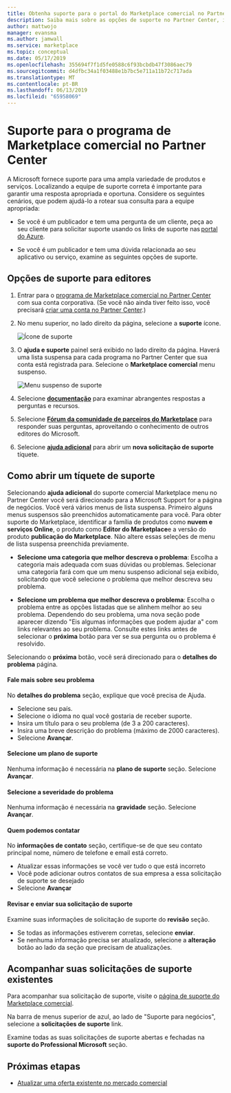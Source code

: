 ```yaml
---
title: Obtenha suporte para o portal do Marketplace comercial no Partner Center
description: Saiba mais sobre as opções de suporte no Partner Center, incluindo como fazer uma solicitação de suporte.
author: mattwojo
manager: evansma
ms.author: jamwall
ms.service: marketplace
ms.topic: conceptual
ms.date: 05/17/2019
ms.openlocfilehash: 355694f7f1d5fe0588c6f93bcbdb47f3086aec79
ms.sourcegitcommit: d4dfbc34a1f03488e1b7bc5e711a11b72c717ada
ms.translationtype: MT
ms.contentlocale: pt-BR
ms.lasthandoff: 06/13/2019
ms.locfileid: "65958069"
---
```

# <a name="support-for-the-commercial-marketplace-program-in-partner-center"></a>Suporte para o programa de Marketplace comercial no Partner Center

A Microsoft fornece suporte para uma ampla variedade de produtos e serviços. Localizando a equipe de suporte correta é importante para garantir uma resposta apropriada e oportuna. Considere os seguintes cenários, que podem ajudá-lo a rotear sua consulta para a equipe apropriada: 

- Se você é um publicador e tem uma pergunta de um cliente, peça ao seu cliente para solicitar suporte usando os links de suporte nas [portal do Azure](https://portal.azure.com/). 

- Se você é um publicador e tem uma dúvida relacionada ao seu aplicativo ou serviço, examine as seguintes opções de suporte.

## <a name="support-options-for-publishers"></a>Opções de suporte para editores

1. Entrar para o [programa de Marketplace comercial no Partner Center](https://partner.microsoft.com/dashboard/commercial-marketplace/overview) com sua conta corporativa. (Se você não ainda tiver feito isso, você precisará [criar uma conta no Partner Center](./create-account.md).)

1. No menu superior, no lado direito da página, selecione a **suporte** ícone. 
 
   ![Ícone de suporte](./media/commercial-marketplace-support.png)

1. O **ajuda e suporte** painel será exibido no lado direito da página. Haverá uma lista suspensa para cada programa no Partner Center que sua conta está registrada para. Selecione o **Marketplace comercial** menu suspenso. 
 
   ![Menu suspenso de suporte](./media/commercial-marketplace-support-pane.png)

1. Selecione **[documentação](../index.md)** para examinar abrangentes respostas a perguntas e recursos. 

1. Selecione **[Fórum da comunidade de parceiros do Marketplace](https://www.microsoftpartnercommunity.com/t5/Azure-Marketplace-and-AppSource/bd-p/2222)** para responder suas perguntas, aproveitando o conhecimento de outros editores do Microsoft. 

1. Selecione **[ajuda adicional](https://support.microsoft.com/supportforbusiness/productselection?sapId=48734891-ee9a-5d77-bf29-82bf8d8111ff)** para abrir um **nova solicitação de suporte** tíquete. 

## <a name="how-to-open-a-support-ticket"></a>Como abrir um tíquete de suporte

Selecionando **ajuda adicional** do suporte comercial Marketplace menu no Partner Center você será direcionado para a Microsoft Support for a página de negócios. Você verá vários menus de lista suspensa. Primeiro alguns menus suspensos são preenchidos automaticamente para você. Para obter suporte do Marketplace, identificar a família de produtos como **nuvem e serviços Online**, o produto como **Editor do Marketplace**e a versão do produto **publicação do Marketplace**. Não altere essas seleções de menu de lista suspensa preenchida previamente. 

- **Selecione uma categoria que melhor descreva o problema**: Escolha a categoria mais adequada com suas dúvidas ou problemas. Selecionar uma categoria fará com que um menu suspenso adicional seja exibido, solicitando que você selecione o problema que melhor descreva seu problema.

- **Selecione um problema que melhor descreva o problema**: Escolha o problema entre as opções listadas que se alinhem melhor ao seu problema. Dependendo do seu problema, uma nova seção pode aparecer dizendo "Eis algumas informações que podem ajudar a" com links relevantes ao seu problema. Consulte estes links antes de selecionar o **próxima** botão para ver se sua pergunta ou o problema é resolvido.

Selecionando o **próxima** botão, você será direcionado para o **detalhes do problema** página. 

#### <a name="tell-us-more-about-your-issue"></a>Fale mais sobre seu problema

No **detalhes do problema** seção, explique que você precisa de Ajuda.

- Selecione seu país.
- Selecione o idioma no qual você gostaria de receber suporte.
- Insira um título para o seu problema (de 3 a 200 caracteres).  
- Insira uma breve descrição do problema (máximo de 2000 caracteres).
- Selecione **Avançar**.

#### <a name="select-a-support-plan"></a>Selecione um plano de suporte

Nenhuma informação é necessária na **plano de suporte** seção. Selecione **Avançar**. 

#### <a name="select-the-severity-of-your-issue"></a>Selecione a severidade do problema

Nenhuma informação é necessária na **gravidade** seção. Selecione **Avançar**. 

#### <a name="who-should-we-contact"></a>Quem podemos contatar

No **informações de contato** seção, certifique-se de que seu contato principal nome, número de telefone e email está correto. 
- Atualizar essas informações se você ver tudo o que está incorreto
- Você pode adicionar outros contatos de sua empresa a essa solicitação de suporte se desejado
- Selecione **Avançar**

#### <a name="review-and-submit-your-support-request"></a>Revisar e enviar sua solicitação de suporte

Examine suas informações de solicitação de suporte do **revisão** seção. 
- Se todas as informações estiverem corretas, selecione **enviar**. 
- Se nenhuma informação precisa ser atualizado, selecione a **alteração** botão ao lado da seção que precisam de atualizações.

## <a name="track-your-existing-support-requests"></a>Acompanhar suas solicitações de suporte existentes 

Para acompanhar sua solicitação de suporte, visite o [página de suporte do Marketplace comercial](https://support.microsoft.com/supportforbusiness/productselection?sapId=48734891-ee9a-5d77-bf29-82bf8d8111ff). 

Na barra de menus superior de azul, ao lado de "Suporte para negócios", selecione a **solicitações de suporte** link. 

Examine todas as suas solicitações de suporte abertas e fechadas na **suporte do Professional Microsoft** seção. 

## <a name="next-steps"></a>Próximas etapas

- [Atualizar uma oferta existente no mercado comercial](./update-existing-offer.md)
